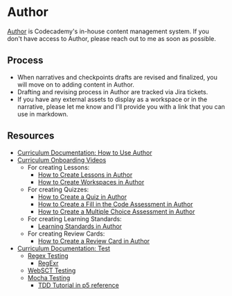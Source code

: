 # Author 

[Author](https://author.codecademy.com/) is Codecademy's in-house content management system. If you don't have access to Author, please reach out to me as soon as possible.

## Process

* When narratives and checkpoints drafts are revised and finalized, you will move on to adding content in Author.
* Drafting and revising process in Author are tracked via Jira tickets.
* If you have any external assets to display as a workspace or in the narrative, please let me know and I'll provide you with a link that you can use in markdown.

## Resources

* [Curriculum Documentation: How to Use Author](http://curriculum-documentation.codecademy.com/tooling/how-to-use-author/)
* [Curriculum Onboarding Videos](https://www.youtube.com/playlist?list=PLFzsFUO-y0HCGY725EmHMovYSSOd5biut)
  * For creating Lessons:
    * [How to Create Lessons in Author](https://www.youtube.com/watch?v=9tYJo_5EvvM&list=PLFzsFUO-y0HCGY725EmHMovYSSOd5biut&index=1)
    * [How to Create Workspaces in Author](https://www.youtube.com/watch?v=tT6m4SyuGXo&list=PLFzsFUO-y0HCGY725EmHMovYSSOd5biut&index=2)
  * For creating Quizzes:
    * [How to Create a Quiz in Author](https://www.youtube.com/watch?v=j2jBiqcy06c&list=PLFzsFUO-y0HCGY725EmHMovYSSOd5biut&index=3)
    * [How to Create a Fill in the Code Assessment in Author](https://www.youtube.com/watch?v=yRxPYmSRMe0&list=PLFzsFUO-y0HCGY725EmHMovYSSOd5biut&index=4)
    * [How to Create a Multiple Choice Assessment in Author](https://www.youtube.com/watch?v=7sHijM7n5uQ&list=PLFzsFUO-y0HCGY725EmHMovYSSOd5biut&index=5)
  * For creating Learning Standards:
    * [Learning Standards in Author](https://www.youtube.com/watch?v=CTnHLiWldjE&list=PLFzsFUO-y0HCGY725EmHMovYSSOd5biut&index=8)
  * For creating Review Cards:
    * [How to Create a Review Card in Author](https://www.youtube.com/watch?v=WZAIjiChyWw&list=PLFzsFUO-y0HCGY725EmHMovYSSOd5biut&index=6)
* [Curriculum Documentation: Test](http://curriculum-documentation.codecademy.com/Content-Standards/test/)
  * [Regex Testing](http://curriculum-documentation.codecademy.com/Testing/generic-code/)
    * [RegExr](https://regexr.com/)
  * [WebSCT Testing](http://curriculum-documentation.codecademy.com/Testing/webSCT/)
  * [Mocha Testing](http://curriculum-documentation.codecademy.com/Testing/mocha/)
    * [TDD Tutorial in p5 reference](https://p5js.org/learn/tdd.html)

